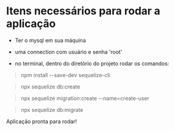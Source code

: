 # Itens necessários para rodar a aplicação

- Ter o mysql em sua máquina

- uma connection com usuário e senha 'root'

- no terminal, dentro do diretório do projeto rodar os comandos:

> npm install --save-dev sequelize-cli

> npx sequelize db:create

> npx sequelize migration:create --name=create-user

> npx sequelize db:migrate

Aplicação pronta para rodar!